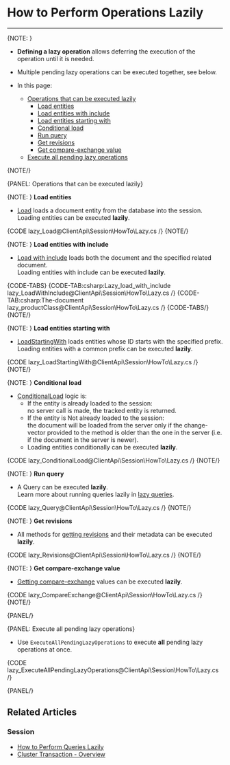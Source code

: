 # How to Perform Operations Lazily

---

{NOTE: }

* **Defining a lazy operation** allows deferring the execution of the operation until it is needed.  

* Multiple pending lazy operations can be executed together, see below. 

* In this page:
   * [Operations that can be executed lazily](../../../client-api/session/how-to/perform-operations-lazily#operations-that-can-be-executed-lazily)  
      * [Load entities](../../../client-api/session/how-to/perform-operations-lazily#loadEntities)  
      * [Load entities with include](../../../client-api/session/how-to/perform-operations-lazily#loadWithInclude)  
      * [Load entities starting with](../../../client-api/session/how-to/perform-operations-lazily#loadStartingWith)
      * [Conditional load](../../../client-api/session/how-to/perform-operations-lazily#conditionalLoad)
      * [Run query](../../../client-api/session/how-to/perform-operations-lazily#runQuery)
      * [Get revisions](../../../client-api/session/how-to/perform-operations-lazily#getRevisions)  
      * [Get compare-exchange value](../../../client-api/session/how-to/perform-operations-lazily#getCompareExchange)     
   * [Execute all pending lazy operations](../../../client-api/session/how-to/perform-operations-lazily#execute-all-pending-lazy-operations)  

{NOTE/}

{PANEL: Operations that can be executed lazily}

{NOTE: }
<a id="loadEntities" /> __Load entities__

* [Load](../../../client-api/session/loading-entities#load) loads a document entity from the database into the session.  
  Loading entities can be executed __lazily__.   

{CODE lazy_Load@ClientApi\Session\HowTo\Lazy.cs /}
{NOTE/}

{NOTE: }
<a id="loadWithInclude" /> __Load entities with include__

* [Load with include](../../../client-api/session/loading-entities#load-with-includes) loads both the document and the specified related document.    
  Loading entities with include can be executed __lazily__.

{CODE-TABS}
{CODE-TAB:csharp:Lazy_load_with_include lazy_LoadWithInclude@ClientApi\Session\HowTo\Lazy.cs /}
{CODE-TAB:csharp:The-document lazy_productClass@ClientApi\Session\HowTo\Lazy.cs /}
{CODE-TABS/}
{NOTE/}

{NOTE: }
<a id="loadStartingWith" /> __Load entities starting with__

* [LoadStartingWith](../../../client-api/session/loading-entities#loadstartingwith) loads entities whose ID starts with the specified prefix.  
  Loading entities with a common prefix can be executed __lazily__.

{CODE lazy_LoadStartingWith@ClientApi\Session\HowTo\Lazy.cs /}
{NOTE/}

{NOTE: }
<a id="conditionalLoad" /> __Conditional load__

* [ConditionalLoad](../../../client-api/session/loading-entities#conditionalload) logic is: 
  * If the entity is already loaded to the session:  
    no server call is made, the tracked entity is returned.    
  * If the entity is Not already loaded to the session:  
    the document will be loaded from the server only if the change-vector provided to the method is older than the one in the server
    (i.e. if the document in the server is newer).
  * Loading entities conditionally can be executed __lazily__.  

{CODE lazy_ConditionalLoad@ClientApi\Session\HowTo\Lazy.cs /}
{NOTE/}

{NOTE: }
<a id="runQuery" /> __Run query__

* A Query can be executed __lazily__.  
  Learn more about running queries lazily in [lazy queries](../../../client-api/session/querying/how-to-perform-queries-lazily).

{CODE lazy_Query@ClientApi\Session\HowTo\Lazy.cs /}
{NOTE/}

{NOTE: }
<a id="getRevisions" /> __Get revisions__

* All methods for [getting revisions](../../../document-extensions/revisions/client-api/session/loading) and their metadata can be executed __lazily__.

{CODE lazy_Revisions@ClientApi\Session\HowTo\Lazy.cs /}
{NOTE/}

{NOTE: }
<a id="getCompareExchange" /> __Get compare-exchange value__

* [Getting compare-exchange](../../../client-api/session/cluster-transaction/compare-exchange#get-compare-exchange) values can be executed __lazily__.

{CODE lazy_CompareExchange@ClientApi\Session\HowTo\Lazy.cs /}
{NOTE/}

{PANEL/}

{PANEL: Execute all pending lazy operations}

* Use `ExecuteAllPendingLazyOperations` to execute **all** pending lazy operations at once. 

{CODE lazy_ExecuteAllPendingLazyOperations@ClientApi\Session\HowTo\Lazy.cs /}

{PANEL/}

## Related Articles

### Session

- [How to Perform Queries Lazily](../../../client-api/session/querying/how-to-perform-queries-lazily)
- [Cluster Transaction - Overview](../../../client-api/session/cluster-transaction/overview)

